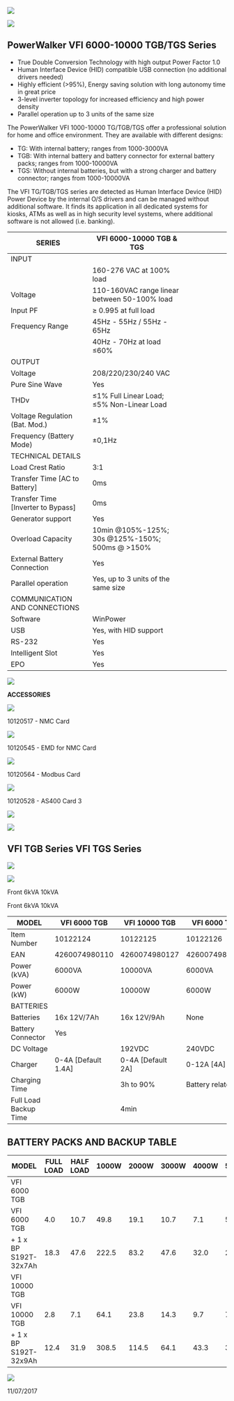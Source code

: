 ![](_page_0_Picture_0.jpeg)

![](_page_0_Picture_1.jpeg)

## **PowerWalker VFI 6000-10000 TGB/TGS Series**

- True Double Conversion Technology with high output Power Factor 1.0
- Human Interface Device (HID) compatible USB connection (no additional drivers needed)
- Highly efficient (>95%), Energy saving solution with long autonomy time in great price
- 3-level inverter topology for increased efficiency and high power density
- Parallel operation up to 3 units of the same size

The PowerWalker VFI 1000-10000 TG/TGB/TGS offer a professional solution for home and office environment. They are available with different designs:

- TG: With internal battery; ranges from 1000-3000VA
- TGB: With internal battery and battery connector for external battery packs; ranges from 1000-10000VA
- TGS: Without internal batteries, but with a strong charger and battery connector; ranges from 1000-10000VA

The VFI TG/TGB/TGS series are detected as Human Interface Device (HID) Power Device by the internal O/S drivers and can be managed without additional software. It finds its application in all dedicated systems for kiosks, ATMs as well as in high security level systems, where additional software is not allowed (i.e. banking).

| SERIES                             | VFI 6000-10000 TGB & TGS                        |  |  |  |  |  |  |
|------------------------------------|-------------------------------------------------|--|--|--|--|--|--|
| INPUT                              |                                                 |  |  |  |  |  |  |
|                                    | 160-276 VAC at 100% load                        |  |  |  |  |  |  |
| Voltage                            | 110-160VAC range linear between 50-100% load    |  |  |  |  |  |  |
| Input PF                           | ≥ 0.995 at full load                            |  |  |  |  |  |  |
| Frequency Range                    | 45Hz - 55Hz / 55Hz - 65Hz                       |  |  |  |  |  |  |
|                                    | 40Hz - 70Hz at load ≤60%                        |  |  |  |  |  |  |
| OUTPUT                             |                                                 |  |  |  |  |  |  |
| Voltage                            | 208/220/230/240 VAC                             |  |  |  |  |  |  |
| Pure Sine Wave                     | Yes                                             |  |  |  |  |  |  |
| THDv                               | ≤1% Full Linear Load; ≤5% Non-Linear Load       |  |  |  |  |  |  |
| Voltage Regulation (Bat. Mod.)     | ±1%                                             |  |  |  |  |  |  |
| Frequency (Battery Mode)           | ±0,1Hz                                          |  |  |  |  |  |  |
| TECHNICAL DETAILS                  |                                                 |  |  |  |  |  |  |
| Load Crest Ratio                   | 3:1                                             |  |  |  |  |  |  |
| Transfer Time [AC to Battery]      | 0ms                                             |  |  |  |  |  |  |
| Transfer Time [Inverter to Bypass] | 0ms                                             |  |  |  |  |  |  |
| Generator support                  | Yes                                             |  |  |  |  |  |  |
| Overload Capacity                  | 10min @105%-125%; 30s @125%-150%; 500ms @ >150% |  |  |  |  |  |  |
| External Battery Connection        | Yes                                             |  |  |  |  |  |  |
| Parallel operation                 | Yes, up to 3 units of the same size             |  |  |  |  |  |  |
| COMMUNICATION AND CONNECTIONS      |                                                 |  |  |  |  |  |  |
| Software                           | WinPower                                        |  |  |  |  |  |  |
| USB                                | Yes, with HID support                           |  |  |  |  |  |  |
| RS-232                             | Yes                                             |  |  |  |  |  |  |
| Intelligent Slot                   | Yes                                             |  |  |  |  |  |  |
| EPO                                | Yes                                             |  |  |  |  |  |  |

![](_page_0_Picture_14.jpeg)

**ACCESSORIES**

![](_page_0_Picture_16.jpeg)

10120517 - NMC Card

![](_page_0_Picture_18.jpeg)

10120545 - EMD for NMC Card

![](_page_0_Picture_20.jpeg)

10120564 - Modbus Card

![](_page_0_Picture_22.jpeg)

10120528 - AS400 Card 3

![](_page_0_Picture_24.jpeg)

![](_page_1_Picture_1.jpeg)

## **VFI TGB Series VFI TGS Series**

![](_page_1_Picture_4.jpeg)

![](_page_1_Picture_5.jpeg)

Front 6kVA 10kVA

Front 6kVA 10kVA

| MODEL                 | VFI 6000 TGB        | VFI 10000 TGB     | VFI 6000 TGS    | VFI 10000 TGS |  |  |  |  |  |
|-----------------------|---------------------|-------------------|-----------------|---------------|--|--|--|--|--|
| Item Number           | 10122124            | 10122125          | 10122126        | 10122127      |  |  |  |  |  |
| EAN                   | 4260074980110       | 4260074980127     | 4260074980134   | 4260074980141 |  |  |  |  |  |
| Power (kVA)           | 6000VA              | 10000VA           | 6000VA          | 10000VA       |  |  |  |  |  |
| Power (kW)            | 6000W               | 10000W            | 6000W           | 10000W        |  |  |  |  |  |
| BATTERIES             |                     |                   |                 |               |  |  |  |  |  |
| Batteries             | 16x 12V/7Ah         | 16x 12V/9Ah       | None            |               |  |  |  |  |  |
| Battery Connector     | Yes                 |                   |                 |               |  |  |  |  |  |
| DC Voltage            |                     | 192VDC            | 240VDC          |               |  |  |  |  |  |
| Charger               | 0-4A [Default 1.4A] | 0-4A [Default 2A] | 0-12A [4A]      |               |  |  |  |  |  |
| Charging Time         |                     | 3h to 90%         | Battery related |               |  |  |  |  |  |
| Full Load Backup Time |                     | 4min              |                 |               |  |  |  |  |  |

## **BATTERY PACKS AND BACKUP TABLE**

| MODEL                 | FULL<br>LOAD | HALF<br>LOAD | 1000W | 2000W | 3000W | 4000W | 5000W | 6000W | 7000W | 8000W | 9000W | 10000W |
|-----------------------|--------------|--------------|-------|-------|-------|-------|-------|-------|-------|-------|-------|--------|
| VFI 6000 TGB          |              |              |       |       |       |       |       |       |       |       |       |        |
| VFI 6000 TGB          | 4.0          | 10.7         | 49.8  | 19.1  | 10.7  | 7.1   | 5.2   | 4.0   |       |       |       |        |
| + 1 x BP S192T-32x7Ah | 18.3         | 47.6         | 222.5 | 83.2  | 47.6  | 32.0  | 23.5  | 18.3  |       |       |       |        |
| VFI 10000 TGB         |              |              |       |       |       |       |       |       |       |       |       |        |
| VFI 10000 TGB         | 2.8          | 7.1          | 64.1  | 23.8  | 14.3  | 9.7   | 7.1   | 5.5   | 4.5   | 3.7   | 3.2   | 2.8    |
| + 1 x BP S192T-32x9Ah | 12.4         | 31.9         | 308.5 | 114.5 | 64.1  | 43.3  | 31.9  | 24.9  | 20.2  | 16.8  | 14.3  | 12.4   |

![](_page_1_Picture_14.jpeg)

11/07/2017